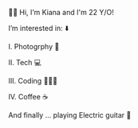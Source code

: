  👋🏻 Hi, I’m Kiana and I'm 22 Y/O!
 
 I’m interested in: ⬇️

 I.   Photogrphy 📸
 
 II.  Tech 💻
 
 III. Coding 👩🏻‍💻
 
 IV.  Coffee ☕️
 
 And finally ... playing Electric guitar 🎸
<!---
Kiana-ko/Kiana-ko is a ✨ special ✨ repository because its `README.md` (this file) appears on your GitHub profile.
You can click the Preview link to take a look at your changes.
--->

